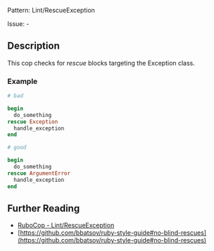 Pattern: Lint/RescueException

Issue: -

## Description

This cop checks for *rescue* blocks targeting the Exception class.

### Example

```ruby
# bad

begin
  do_something
rescue Exception
  handle_exception
end
```
```ruby
# good

begin
  do_something
rescue ArgumentError
  handle_exception
end
```

## Further Reading

* [RuboCop - Lint/RescueException](https://rubocop.readthedocs.io/en/latest/cops_lint/#lintrescueexception)
* [https://github.com/bbatsov/ruby-style-guide#no-blind-rescues](https://github.com/bbatsov/ruby-style-guide#no-blind-rescues)
